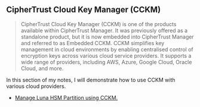 ## CipherTrust Cloud Key Manager (CCKM)

> CipherTrust Cloud Key Manager (CCKM) is one of the products available within CipherTrust Manager. It was previously offered as a standalone product, but it is now embedded into CipherTrust Manager and referred to as Embedded CCKM. CCKM simplifies key management in cloud environments by enabling centralised control of encryption keys across various cloud service providers. It supports a wide range of providers, including AWS, Azure, Google Cloud, Oracle Cloud, and more.

In this section of my notes, I will demonstrate how to use CCKM with various cloud providers.

- [Manage Luna HSM Partition using CCKM.](cckm_luna_partition.md)


